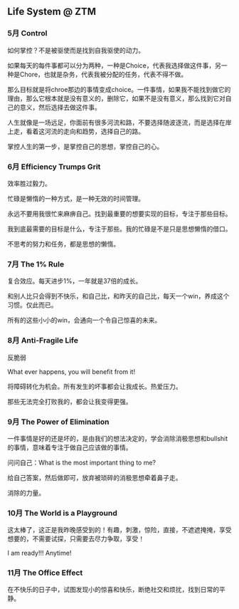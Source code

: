 ## Life System @ ZTM

### 5月 Control

如何掌控？不是被驱使而是找到自我驱使的动力。

如果每天的每件事都可以分为两种，一种是Choice，代表我选择做这件事，另一种是Chore，也就是杂务，代表我被分配的任务，代表不得不做。

那么目标就是将chroe那边的事情变成choice。一件事情，如果我不能找到做它的理由，那么它根本就是没有意义的，删除它，如果不是没有意义，那么找到它对自己的意义，然后选择去做这件事。

人生就像是一场远足，你面前有很多河流和路，不要选择随波逐流，而是选择在岸上走，看着这河流的走向和趋势，选择自己的路。

掌控人生的第一步，是掌控自己的思想，掌控自己的心。

### 6月 Efficiency Trumps Grit

效率胜过毅力。

忙碌是懒惰的一种方式，是一种无效的时间管理。

永远不要用我很忙来麻痹自己。找到最重要的想要实现的目标，专注于那些目标。

我到底最需要的目标是什么，专注于那些。我的忙碌是不是只是思想懒惰的借口。

不思考的努力和任务，都是思想的懒惰。

### 7月 The 1% Rule

复合效应。每天进步1%，一年就是37倍的成长。

和别人比只会得到不快乐，和自己比，和昨天的自己比，每天一个win，养成这个习惯。仅此而已。

所有的这些小小的win，会通向一个令自己惊喜的未来。

### 8月 Anti-Fragile Life

反脆弱

What ever happens, you will benefit from it!

将障碍转化为机会。所有发生的坏事都会让我成长。热爱压力。

那些无法完全打败我的，都会让我变得更强。

### 9月 The Power of Elimination

一件事情是好的还是坏的，是由我们的想法决定的，学会消除消极思想和bullshit的事情，意味着专注于做自己应该做的事情。

问问自己：What is the most important thing to me?

给自己答案，然后做即可，放弃被琐碎的消极思想牵着鼻子走。

消除的力量。

### 10月 The World is a Playground

这太棒了，这正是我昨晚感受到的！有趣，刺激，惊险，直接，不遮遮掩掩，享受想要的，不需要试探，只需要去尽力争取，享受！

I am ready!!! Anytime!

### 11月 The Office Effect

在不快乐的日子中，试图发现小的惊喜和快乐，断绝社交和烦扰，找到日常的平静。
